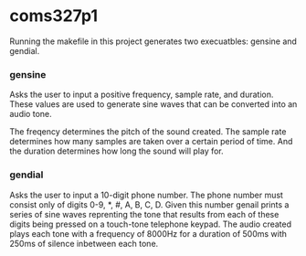 # coms327p1
Running the makefile in this project generates two execuatbles: gensine and gendial.

### gensine
Asks the user to input a positive frequency, sample rate, and duration.
These values are used to generate sine waves that can be converted into an audio tone.

The freqency determines the pitch of the sound created. The sample rate determines
how many samples are taken over a certain period of time. And the duration determines
how long the sound will play for.

### gendial
Asks the user to input a 10-digit phone number. The phone number must consist only of digits
0-9, *, #, A, B, C, D.
Given this number genail prints a series of sine waves reprenting the tone that results
from each of these digits being pressed on a touch-tone telephone keypad. The audio created
plays each tone with a frequency of 8000Hz for a duration of 500ms with 250ms of silence
inbetween each tone.
